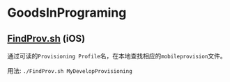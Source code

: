 # GoodsInPrograming

## [FindProv.sh](./FindProv.sh) (iOS)

通过可读的`Provisioning Profile`名，在本地查找相应的`mobileprovision`文件。

用法: `./FindProv.sh MyDevelopProvisioning`
